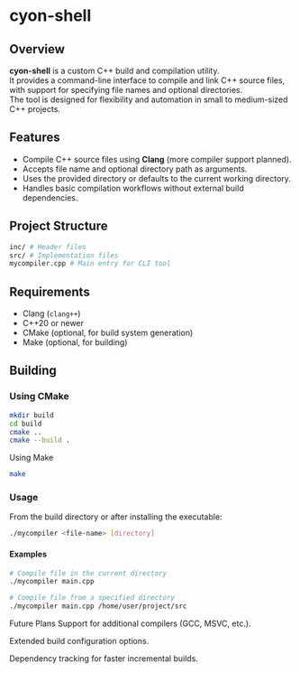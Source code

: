 # cyon-shell

## Overview
**cyon-shell** is a custom C++ build and compilation utility.  
It provides a command-line interface to compile and link C++ source files,  
with support for specifying file names and optional directories.  
The tool is designed for flexibility and automation in small to medium-sized C++ projects.

## Features
- Compile C++ source files using **Clang** (more compiler support planned).
- Accepts file name and optional directory path as arguments.
- Uses the provided directory or defaults to the current working directory.
- Handles basic compilation workflows without external build dependencies.

## Project Structure
```bash
inc/ # Header files
src/ # Implementation files
mycompiler.cpp # Main entry for CLI tool
```


## Requirements
- Clang (`clang++`)
- C++20 or newer
- CMake (optional, for build system generation)
- Make (optional, for building)

## Building

### Using CMake
```bash
mkdir build
cd build
cmake ..
cmake --build .
```
Using Make
```bash
make
```
### Usage
From the build directory or after installing the executable:
```bash
./mycompiler <file-name> [directory]
```
#### Examples
```bash
# Compile file in the current directory
./mycompiler main.cpp

# Compile file from a specified directory
./mycompiler main.cpp /home/user/project/src
```
Future Plans
Support for additional compilers (GCC, MSVC, etc.).

Extended build configuration options.

Dependency tracking for faster incremental builds.
